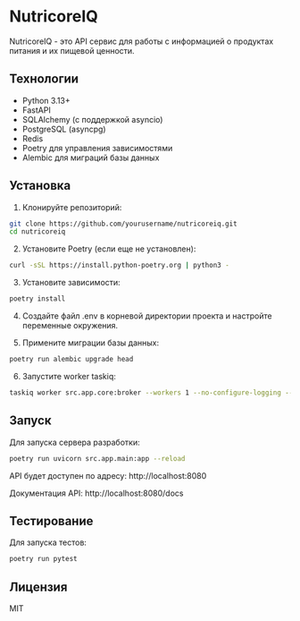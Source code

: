 # NutricoreIQ

NutricoreIQ - это API сервис для работы с информацией о продуктах питания и их пищевой ценности.

## Технологии

- Python 3.13+
- FastAPI
- SQLAlchemy (с поддержкой asyncio)
- PostgreSQL (asyncpg)
- Redis
- Poetry для управления зависимостями
- Alembic для миграций базы данных

## Установка

1. Клонируйте репозиторий:
```bash
git clone https://github.com/yourusername/nutricoreiq.git
cd nutricoreiq
```

2. Установите Poetry (если еще не установлен):
```bash
curl -sSL https://install.python-poetry.org | python3 -
```

3. Установите зависимости:
```bash
poetry install
```

4. Создайте файл .env в корневой директории проекта и настройте переменные окружения.

5. Примените миграции базы данных:
```bash
poetry run alembic upgrade head
```
6. Запустите worker taskiq:
```bash
taskiq worker src.app.core:broker --workers 1 --no-configure-logging --fs-discover --tasks-pattern "**/tasks" 

```
## Запуск

Для запуска сервера разработки:
```bash
poetry run uvicorn src.app.main:app --reload
```

API будет доступен по адресу: http://localhost:8080

Документация API: http://localhost:8080/docs

## Тестирование

Для запуска тестов:
```bash
poetry run pytest
```

## Лицензия

MIT